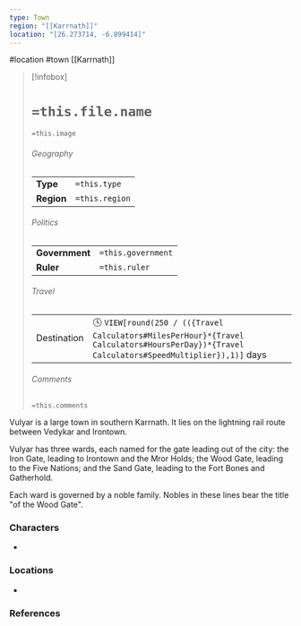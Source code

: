 ```yaml
---
type: Town
region: "[[Karrnath]]"
location: "[26.273714, -6.899414]"
---
```

 #location #town [[Karrnath]]

> [!infobox]
> # `=this.file.name`
> `=this.image`
> ###### Geography
> |  |  |
> | ---- | ---- |
> | **Type** | `=this.type` |
> | **Region** | `=this.region` |
> ###### Politics
> |  |  |
> | ---- | ---- |
> | **Government** | `=this.government` |
> | **Ruler** | `=this.ruler` |
> ###### Travel
> |  |  |
> | ---- | ---- |
> | Destination | 🕓 `VIEW[round(250 / (({Travel Calculators#MilesPerHour}*{Travel Calculators#HoursPerDay})*{Travel Calculators#SpeedMultiplier}),1)]` days |
> ###### Comments
> `=this.comments`

Vulyar is a large town in southern Karrnath. It lies on the lightning rail route between Vedykar and Irontown.

Vulyar has three wards, each named for the gate leading out of the city: the Iron Gate, leading to Irontown and the Mror Holds; the Wood Gate, leading to the Five Nations; and the Sand Gate, leading to the Fort Bones and Gatherhold.

Each ward is governed by a noble family. Nobles in these lines bear the title "of the Wood Gate".

### Characters

- 

### Locations

- 

### References
